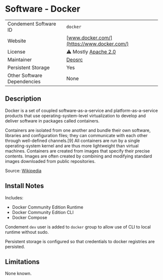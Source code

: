 # Software - Docker

|                             |                                                                               |
| --------------------------- | ----------------------------------------------------------------------------- |
| Condement Software ID       | `docker`                                                                      |
| Website                     | [www.docker.com/](https://www.docker.com/)                                    |
| License                     | &#9888; Mostly [Apache 2.0](https://www.docker.com/legal/components-licenses) |
| Maintainer                  | [Deosrc](https://github.com/deosrc)                                           |
| Persistent Storage          | Yes                                                                           |
| Other Software Dependencies | None                                                                          |

## Description

Docker is a set of coupled software-as-a-service and platform-as-a-service products that use operating-system-level virtualization to develop and deliver software in packages called containers.

Containers are isolated from one another and bundle their own software, libraries and configuration files; they can communicate with each other through well-defined channels.[9] All containers are run by a single operating-system kernel and are thus more lightweight than virtual machines. Containers are created from images that specify their precise contents. Images are often created by combining and modifying standard images downloaded from public repositories.

Source: [Wikipedia](https://en.wikipedia.org/wiki/Docker_%28software%29)

## Install Notes

Includes:

* Docker Community Edition Runtime
* Docker Community Edition CLI
* Docker Compose

Condement `dev` user is added to `docker` group to allow use of CLI to local runtime without sudo.

Persistent storage is configured so that credentials to docker registries are persisted.

## Limitations

None known.
